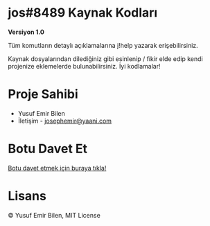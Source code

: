 # jos#8489 Kaynak Kodları

**Versiyon 1.0**

Tüm komutların detaylı açıklamalarına j!help yazarak erişebilirsiniz.

Kaynak dosyalarından dilediğiniz gibi esinlenip / fikir elde edip kendi projenize eklemelerde bulunabilirsiniz. İyi kodlamalar!

# Proje Sahibi

- Yusuf Emir Bilen 
- İletişim - <josephemir@yaani.com>

# Botu Davet Et
[Botu davet etmek için buraya tıkla!][1]


  [1]: https://discord.com/oauth2/authorize?client_id=719936787790823497&permissions=8&scope=bot

# Lisans

©️ Yusuf Emir Bilen, MIT License
